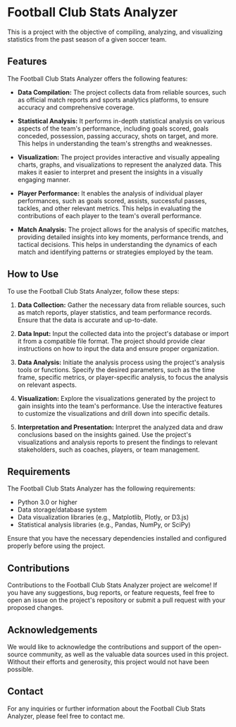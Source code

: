 # Football Club Stats Analyzer

This is a project with the objective of compiling, analyzing, and visualizing statistics from the past season of a given soccer team.

## Features

The Football Club Stats Analyzer offers the following features:

- **Data Compilation:** The project collects data from reliable sources, such as official match reports and sports analytics platforms, to ensure accuracy and comprehensive coverage.

- **Statistical Analysis:** It performs in-depth statistical analysis on various aspects of the team's performance, including goals scored, goals conceded, possession, passing accuracy, shots on target, and more. This helps in understanding the team's strengths and weaknesses.

- **Visualization:** The project provides interactive and visually appealing charts, graphs, and visualizations to represent the analyzed data. This makes it easier to interpret and present the insights in a visually engaging manner.

- **Player Performance:** It enables the analysis of individual player performances, such as goals scored, assists, successful passes, tackles, and other relevant metrics. This helps in evaluating the contributions of each player to the team's overall performance.

- **Match Analysis:** The project allows for the analysis of specific matches, providing detailed insights into key moments, performance trends, and tactical decisions. This helps in understanding the dynamics of each match and identifying patterns or strategies employed by the team.

## How to Use

To use the Football Club Stats Analyzer, follow these steps:

1. **Data Collection:** Gather the necessary data from reliable sources, such as match reports, player statistics, and team performance records. Ensure that the data is accurate and up-to-date.

2. **Data Input:** Input the collected data into the project's database or import it from a compatible file format. The project should provide clear instructions on how to input the data and ensure proper organization.

3. **Data Analysis:** Initiate the analysis process using the project's analysis tools or functions. Specify the desired parameters, such as the time frame, specific metrics, or player-specific analysis, to focus the analysis on relevant aspects.

4. **Visualization:** Explore the visualizations generated by the project to gain insights into the team's performance. Use the interactive features to customize the visualizations and drill down into specific details.

5. **Interpretation and Presentation:** Interpret the analyzed data and draw conclusions based on the insights gained. Use the project's visualizations and analysis reports to present the findings to relevant stakeholders, such as coaches, players, or team management.

## Requirements

The Football Club Stats Analyzer has the following requirements:

- Python 3.0 or higher
- Data storage/database system
- Data visualization libraries (e.g., Matplotlib, Plotly, or D3.js)
- Statistical analysis libraries (e.g., Pandas, NumPy, or SciPy)

Ensure that you have the necessary dependencies installed and configured properly before using the project.

## Contributions

Contributions to the Football Club Stats Analyzer project are welcome! If you have any suggestions, bug reports, or feature requests, feel free to open an issue on the project's repository or submit a pull request with your proposed changes.

## Acknowledgements

We would like to acknowledge the contributions and support of the open-source community, as well as the valuable data sources used in this project. Without their efforts and generosity, this project would not have been possible.

## Contact

For any inquiries or further information about the Football Club Stats Analyzer, please feel free to contact me.
